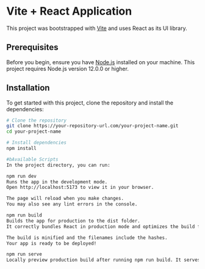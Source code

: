# Vite + React Application

This project was bootstrapped with [Vite](https://vitejs.dev/) and uses React as its UI library.

## Prerequisites

Before you begin, ensure you have [Node.js](https://nodejs.org/) installed on your machine. This project requires Node.js version 12.0.0 or higher.

## Installation

To get started with this project, clone the repository and install the dependencies:

```bash
# Clone the repository
git clone https://your-repository-url.com/your-project-name.git
cd your-project-name

# Install dependencies
npm install

#bAvailable Scripts
In the project directory, you can run:

npm run dev
Runs the app in the development mode.
Open http://localhost:5173 to view it in your browser.

The page will reload when you make changes.
You may also see any lint errors in the console.

npm run build
Builds the app for production to the dist folder.
It correctly bundles React in production mode and optimizes the build for the best performance.

The build is minified and the filenames include the hashes.
Your app is ready to be deployed!

npm run serve
Locally preview production build after running npm run build. It serves the build from the dist folder.
